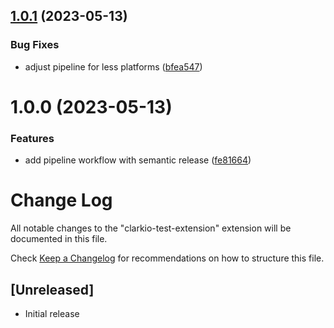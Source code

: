 ## [1.0.1](https://github.com/clarkio/vscode-testing-extensions/compare/v1.0.0...v1.0.1) (2023-05-13)


### Bug Fixes

* adjust pipeline for less platforms ([bfea547](https://github.com/clarkio/vscode-testing-extensions/commit/bfea547b9357225032c174359d83709f96c67b6f))

# 1.0.0 (2023-05-13)


### Features

* add pipeline workflow with semantic release ([fe81664](https://github.com/clarkio/vscode-testing-extensions/commit/fe8166442632eecb4e1be91bf27f29072b22af76))

# Change Log

All notable changes to the "clarkio-test-extension" extension will be documented in this file.

Check [Keep a Changelog](http://keepachangelog.com/) for recommendations on how to structure this file.

## [Unreleased]

- Initial release
